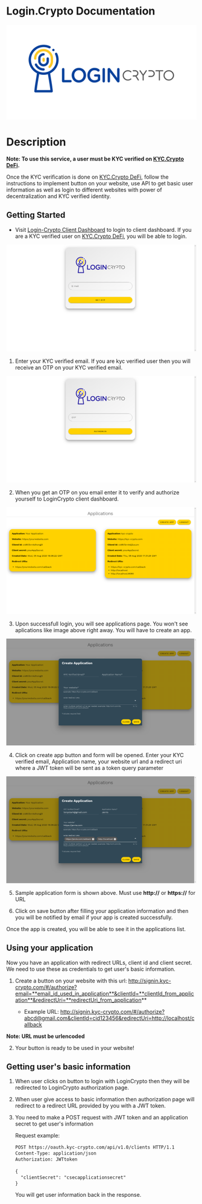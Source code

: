 # Login.Crypto Documentation

![Login.Crypto](./logo.png)

# Description
**Note: To use this service, a user must be KYC verified on [KYC.Crypto DeFi](https://my.kyc-crypto.com).**

Once the KYC verification is done on [KYC.Crypto DeFi](https://my.kyc-crypto.com), follow the instructions to implement button on your website, use API to get basic user information as well as login to different websites with power of decentralization and KYC verified identity.

## Getting Started

- Visit [Login-Crypto Client Dashboard](https://login-crypto.kyc-crypto.com) to login to client dashboard. If you are a KYC verified user on [KYC.Crypto DeFi](https://my.kyc-crypto.com), you will be able to login.

![Login.Crypto Login](./login.png)

1. Enter your KYC verified email. If you are kyc verified user then you will receive an OTP on your KYC verified email.

![Login.Crypto OTP](./otp.png)

2. When you get an OTP on you email enter it to verify and authorize yourself to LoginCrypto client dashboard.

![Login.Crypto Apps](./apps.png)

3. Upon successfull login, you will see applications page. You won't see aplications like image above right away. You will have to create an app.

![Login.Crypto Apps](./createApp.png)

4. Click on create app button and form will be opened. Enter your KYC verified email, Application name, your website url and a redirect uri where a JWT token will be sent as a token query parameter

![Login.Crypto Sample App](./sampleCreateApp.png)

5. Sample application form is shown above. Must use **http://** or **https://** for URL

6. Click on save button after filling your application information and then you will be notified by email if your app is created successfully.

Once the app is created, you will be able to see it in the applications list.

## Using your application

Now you have an application with redirect URLs, client id and client secret. We need to use these as credentials to get user's basic information.

1. Create a button on your website with this url: http://signin.kyc-crypto.com/#/authorize?email=**email_id_used_in_application**&clientId=**clientId_from_application**&redirectUri=**redirectUri_from_application**

    - Example URL: http://signin.kyc-crypto.com/#/authorize?abcd@gmail.com&clientId=cid123456&redirectUri=http://localhost/callback

**Note: URL must be urlencoded**

2. Your button is ready to be used in your website!

## Getting user's basic information

1. When user clicks on button to login with LoginCrypto then they will be redirected to LoginCrypto authorization page.

2. When user give access to basic information then authorization page will redirect to a redirect URL provided by you with a JWT token.

3. You need to make a POST request with JWT token and an application secret to get user's information

    Request example:

    ```http
    POST https://oauth.kyc-crypto.com/api/v1.0/clients HTTP/1.1
    Content-Type: application/json
    Authorization: JWTtoken

    {
      "clientSecret": "csecapplicationsecret"
    }
    ```

    You will get user information back in the response.
